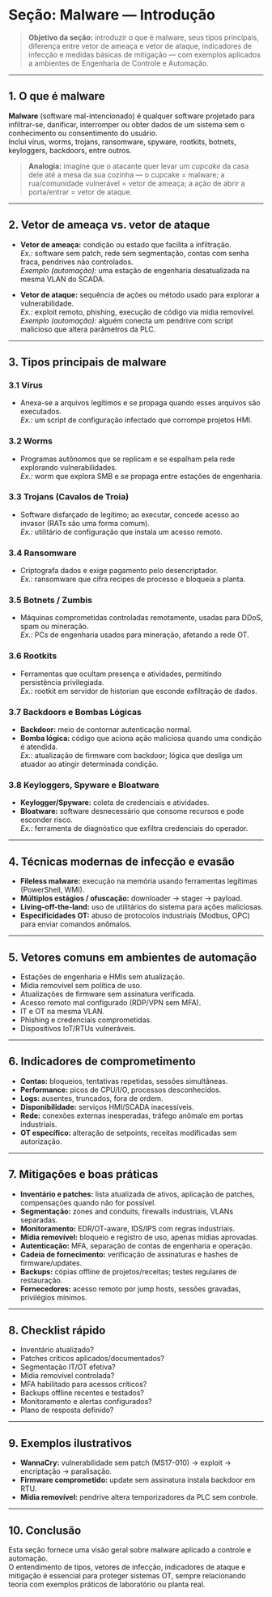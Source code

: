 # Seção: Malware — Introdução

> **Objetivo da seção:** introduzir o que é malware, seus tipos principais, diferença entre vetor de ameaça e vetor de ataque, indicadores de infecção e medidas básicas de mitigação — com exemplos aplicados a ambientes de Engenharia de Controle e Automação.

---

## 1. O que é malware
**Malware** (software mal-intencionado) é qualquer software projetado para infiltrar-se, danificar, interromper ou obter dados de um sistema sem o conhecimento ou consentimento do usuário.  
Inclui vírus, worms, trojans, ransomware, spyware, rootkits, botnets, keyloggers, backdoors, entre outros.

> **Analogia:** imagine que o atacante quer levar um *cupcake* da casa dele até a mesa da sua cozinha — o cupcake = malware; a rua/comunidade vulnerável = vetor de ameaça; a ação de abrir a porta/entrar = vetor de ataque.

---

## 2. Vetor de ameaça vs. vetor de ataque
- **Vetor de ameaça:** condição ou estado que facilita a infiltração.  
  *Ex.:* software sem patch, rede sem segmentação, contas com senha fraca, pendrives não controlados.  
  *Exemplo (automação):* uma estação de engenharia desatualizada na mesma VLAN do SCADA.

- **Vetor de ataque:** sequência de ações ou método usado para explorar a vulnerabilidade.  
  *Ex.:* exploit remoto, phishing, execução de código via mídia removível.  
  *Exemplo (automação):* alguém conecta um pendrive com script malicioso que altera parâmetros da PLC.

---

## 3. Tipos principais de malware
### 3.1 Vírus
- Anexa-se a arquivos legítimos e se propaga quando esses arquivos são executados.  
  *Ex.:* um script de configuração infectado que corrompe projetos HMI.

### 3.2 Worms
- Programas autônomos que se replicam e se espalham pela rede explorando vulnerabilidades.  
  *Ex.:* worm que explora SMB e se propaga entre estações de engenharia.

### 3.3 Trojans (Cavalos de Troia)
- Software disfarçado de legítimo; ao executar, concede acesso ao invasor (RATs são uma forma comum).  
  *Ex.:* utilitário de configuração que instala um acesso remoto.

### 3.4 Ransomware
- Criptografa dados e exige pagamento pelo desencriptador.  
  *Ex.:* ransomware que cifra recipes de processo e bloqueia a planta.

### 3.5 Botnets / Zumbis
- Máquinas comprometidas controladas remotamente, usadas para DDoS, spam ou mineração.  
  *Ex.:* PCs de engenharia usados para mineração, afetando a rede OT.

### 3.6 Rootkits
- Ferramentas que ocultam presença e atividades, permitindo persistência privilegiada.  
  *Ex.:* rootkit em servidor de historian que esconde exfiltração de dados.

### 3.7 Backdoors e Bombas Lógicas
- **Backdoor:** meio de contornar autenticação normal.  
- **Bomba lógica:** código que aciona ação maliciosa quando uma condição é atendida.  
  *Ex.:* atualização de firmware com backdoor; lógica que desliga um atuador ao atingir determinada condição.

### 3.8 Keyloggers, Spyware e Bloatware
- **Keylogger/Spyware:** coleta de credenciais e atividades.  
- **Bloatware:** software desnecessário que consome recursos e pode esconder risco.  
  *Ex.:* ferramenta de diagnóstico que exfiltra credenciais do operador.

---

## 4. Técnicas modernas de infecção e evasão
- **Fileless malware:** execução na memória usando ferramentas legítimas (PowerShell, WMI).  
- **Múltiplos estágios / ofuscação:** downloader → stager → payload.  
- **Living-off-the-land:** uso de utilitários do sistema para ações maliciosas.  
- **Especificidades OT:** abuso de protocolos industriais (Modbus, OPC) para enviar comandos anômalos.

---

## 5. Vetores comuns em ambientes de automação
- Estações de engenharia e HMIs sem atualização.  
- Mídia removível sem política de uso.  
- Atualizações de firmware sem assinatura verificada.  
- Acesso remoto mal configurado (RDP/VPN sem MFA).  
- IT e OT na mesma VLAN.  
- Phishing e credenciais comprometidas.  
- Dispositivos IoT/RTUs vulneráveis.

---

## 6. Indicadores de comprometimento
- **Contas:** bloqueios, tentativas repetidas, sessões simultâneas.  
- **Performance:** picos de CPU/I/O, processos desconhecidos.  
- **Logs:** ausentes, truncados, fora de ordem.  
- **Disponibilidade:** serviços HMI/SCADA inacessíveis.  
- **Rede:** conexões externas inesperadas, tráfego anômalo em portas industriais.  
- **OT específico:** alteração de setpoints, receitas modificadas sem autorização.

---

## 7. Mitigações e boas práticas
- **Inventário e patches:** lista atualizada de ativos, aplicação de patches, compensações quando não for possível.  
- **Segmentação:** zones and conduits, firewalls industriais, VLANs separadas.  
- **Monitoramento:** EDR/OT-aware, IDS/IPS com regras industriais.  
- **Mídia removível:** bloqueio e registro de uso, apenas mídias aprovadas.  
- **Autenticação:** MFA, separação de contas de engenharia e operação.  
- **Cadeia de fornecimento:** verificação de assinaturas e hashes de firmware/updates.  
- **Backups:** cópias offline de projetos/receitas; testes regulares de restauração.  
- **Fornecedores:** acesso remoto por jump hosts, sessões gravadas, privilégios mínimos.

---

## 8. Checklist rápido
- Inventário atualizado?  
- Patches críticos aplicados/documentados?  
- Segmentação IT/OT efetiva?  
- Mídia removível controlada?  
- MFA habilitado para acessos críticos?  
- Backups offline recentes e testados?  
- Monitoramento e alertas configurados?  
- Plano de resposta definido?

---

## 9. Exemplos ilustrativos
- **WannaCry:** vulnerabilidade sem patch (MS17-010) → exploit → encriptação → paralisação.  
- **Firmware comprometido:** update sem assinatura instala backdoor em RTU.  
- **Mídia removível:** pendrive altera temporizadores da PLC sem controle.

---

## 10. Conclusão
Esta seção fornece uma visão geral sobre malware aplicado a controle e automação.  
O entendimento de tipos, vetores de infecção, indicadores de ataque e mitigação é essencial para proteger sistemas OT, sempre relacionando teoria com exemplos práticos de laboratório ou planta real.
